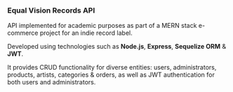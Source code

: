 ### Equal Vision Records API 

API implemented for academic purposes as part of a MERN stack e-commerce project for an indie record label. 

Developed using technologies such as **Node.js**, **Express**, **Sequelize ORM** & **JWT**.

It provides CRUD functionality for diverse entities: users, administrators, products, artists, categories & orders, as well as JWT authentication for both users and administrators. 
 
